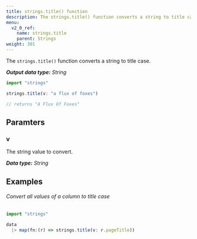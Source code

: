 ```yaml
---
title: strings.title() function
description: The strings.title() function converts a string to title case.
menu:
  v2_0_ref:
    name: strings.title
    parent: Strings
weight: 301
---
```


The `strings.title()` function converts a string to title case.

_**Output data type:** String_

```js
import "strings"

strings.title(v: "a flux of foxes")

// returns "A Flux Of Foxes"
```

## Paramters

### v
The string value to convert.

_**Data type:** String_

## Examples

###### Convert all values of a column to title case
```js
import "strings"

data
  |> map(fn:(r) => strings.title(v: r.pageTitle))
```
